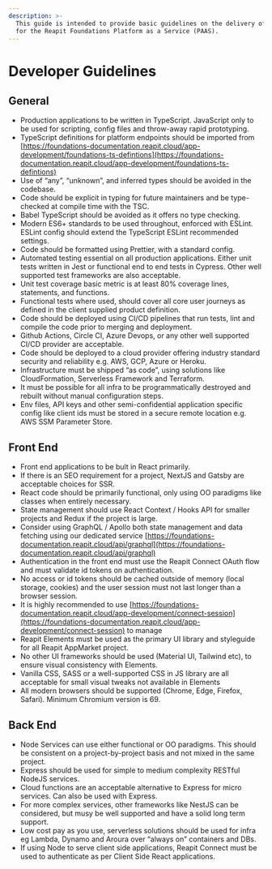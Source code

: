 ```yaml
---
description: >-
  This guide is intended to provide basic guidelines on the delivery of projects
  for the Reapit Foundations Platform as a Service (PAAS).
---
```


# Developer Guidelines

## General

* Production applications to be written in TypeScript. JavaScript only to be used for scripting, config files and throw-away rapid prototyping.
* TypeScript definitions for platform endpoints should be imported from [https://foundations-documentation.reapit.cloud/app-development/foundations-ts-defintions](https://foundations-documentation.reapit.cloud/app-development/foundations-ts-defintions) 
* Use of “any”, “unknown”, and inferred types should be avoided in the codebase.
* Code should be explicit in typing for future maintainers and be type-checked at compile time with the TSC. 
* Babel TypeScript should be avoided as it offers no type checking.
* Modern ES6+ standards to be used throughout, enforced with ESLint. ESLint config should extend the TypeScript ESLint recommended settings.
* Code should be formatted using Prettier, with a standard config.
* Automated testing essential on all production applications. Either unit tests written in Jest or functional end to end tests in Cypress. Other well supported test frameworks are also acceptable. 
* Unit test coverage basic metric is at least 80% coverage lines, statements, and functions.
* Functional tests where used, should cover all core user journeys as defined in the client supplied product definition.
* Code should be deployed using CI/CD pipelines that run tests, lint and compile the code prior to merging and deployment.
* Github Actions, Circle CI, Azure Devops, or any other well supported CI/CD provider are acceptable.
* Code should be deployed to a cloud provider offering industry standard security and reliability e.g. AWS, GCP, Azure or Heroku.
* Infrastructure must be shipped “as code”, using solutions like CloudFormation, Serverless Framework and Terraform.
* It must be possible for all infra to be programmatically destroyed and rebuilt without manual configuration steps.
* Env files, API keys and other semi-confidential application specific config like client ids must be stored in a secure remote location e.g. AWS SSM Parameter Store.

## Front End

* Front end applications to be bult in React primarily.
* If there is an SEO requirement for a project, NextJS and Gatsby are acceptable choices for SSR. 
* React code should be primarily functional, only using OO paradigms like classes when entirely necessary.
* State management should use React Context / Hooks API for smaller projects and Redux if the project is large. 
* Consider using GraphQL / Apollo both state management and data fetching using our dedicated service [https://foundations-documentation.reapit.cloud/api/graphql](https://foundations-documentation.reapit.cloud/api/graphql) 
* Authentication in the front end must use the Reapit Connect OAuth flow and must validate id tokens on authentication. 
* No access or id tokens should be cached outside of memory \(local storage, cookies\) and the user session must not last longer than a browser session. 
* It is highly recommended to use [https://foundations-documentation.reapit.cloud/app-development/connect-session](https://foundations-documentation.reapit.cloud/app-development/connect-session) to manage
* Reapit Elements must be used as the primary UI library and styleguide for all Reapit AppMarket project.
* No other UI frameworks should be used \(Material UI, Tailwind etc\), to ensure visual consistency with Elements. 
* Vanilla CSS, SASS or a well-supported CSS in JS library are all acceptable for small visual tweaks not available in Elements
* All modern browsers should be supported \(Chrome, Edge, Firefox, Safari\). Minimum Chromium version is 69.

## Back End

* Node Services can use either functional or OO paradigms. This should be consistent on a project-by-project basis and not mixed in the same project.
* Express should be used for simple to medium complexity RESTful NodeJS services.
* Cloud functions are an acceptable alternative to Express for micro services. Can also be used with Express.
* For more complex services, other frameworks like NestJS can be considered, but musy be well supported and have a solid long term support.
* Low cost pay as you use, serverless solutions should be used for infra eg Lambda, Dynamo and Aroura over “always on” containers and DBs. 
* If using Node to serve client side applications, Reapit Connect must be used to authenticate as per Client Side React applications.

